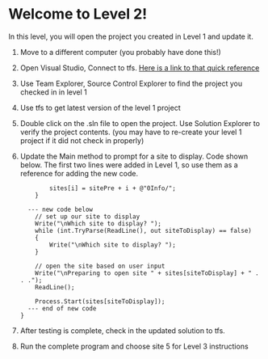 # Welcome to Level 2!

In this level, you will open the project you created in Level 1 and update it.


1.	Move to a different computer (you probably have done this!)
2.	Open Visual Studio, Connect to tfs. [Here is a link to that quick reference](https://github.com/OTC-CISRiley/CIS150InfoLevel1/blob/master/docs/ConnecttoTFS.pdf)
3.	Use Team Explorer, Source Control Explorer to find the project you checked in in level 1
4.	Use tfs to get latest version of the level 1 project
5.  Double click on the .sln file to open the project. Use Solution Explorer to verify the project contents.
    (you may have to re-create your level 1 project if it did not check in properly)
6.	Update the Main method to prompt for a site to display. Code shown below. The first two lines 
    were added in Level 1, so use them as a reference for adding the new code.

                sites[i] = sitePre + i + @"0Info/";
            }

          --- new code below
            // set up our site to display
            Write("\nWhich site to display? ");
            while (int.TryParse(ReadLine(), out siteToDisplay) == false)
            {
                Write("\nWhich site to display? ");
            }

            // open the site based on user input
            Write("\nPreparing to open site " + sites[siteToDisplay] + " . . .");
            ReadLine();

            Process.Start(sites[siteToDisplay]);
          --- end of new code
        }

7.	After testing is complete, check in the updated solution to tfs.
8.	Run the complete program and choose site 5 for Level 3 instructions
